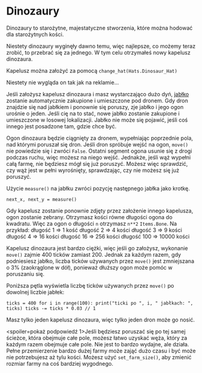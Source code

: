 # Dinozaury
Dinozaury to starożytne, majestatyczne stworzenia, które można hodować dla starożytnych kości.

Niestety dinozaury wyginęły dawno temu, więc najlepsze, co możemy teraz zrobić, to przebrać się za jednego.
W tym celu otrzymałeś nowy kapelusz dinozaura.

Kapelusz można założyć za pomocą
`change_hat(Hats.Dinosaur_Hat)`

Niestety nie wygląda on tak jak na reklamie...

Jeśli założysz kapelusz dinozaura i masz wystarczająco dużo dyń, [jabłko](objects/apple) zostanie automatycznie zakupione i umieszczone pod dronem.
Gdy dron znajdzie się nad jabłkiem i ponownie się poruszy, zje jabłko i jego ogon urośnie o jeden. Jeśli cię na to stać, nowe jabłko zostanie zakupione i umieszczone w losowej lokalizacji.
Jabłko nie może się pojawić, jeśli coś innego jest posadzone tam, gdzie chce być.

Ogon dinozaura będzie ciągnięty za dronem, wypełniając poprzednie pola, nad którymi poruszał się dron. Jeśli dron spróbuje wejść na ogon, `move()` nie powiedzie się i zwróci `False`. 
Ostatni segment ogona usunie się z drogi podczas ruchu, więc możesz na niego wejść. Jednakże, jeśli wąż wypełni całą farmę, nie będziesz mógł się już poruszyć. Możesz więc sprawdzić, czy wąż jest w pełni wyrośnięty, sprawdzając, czy nie możesz się już poruszyć.

Użycie `measure()` na jabłku zwróci pozycję następnego jabłka jako krotkę.

`next_x, next_y = measure()`

Gdy kapelusz zostanie ponownie zdjęty przez założenie innego kapelusza, ogon zostanie zebrany.
Otrzymasz kości równe długości ogona do kwadratu. Więc za ogon o długości `n` otrzymasz `n**2` `Items.Bone`. 
Na przykład:
długość 1 => 1 kość
długość 2 => 4 kości
długość 3 => 9 kości
długość 4 => 16 kości
długość 16 => 256 kości
długość 100 => 10000 kości

Kapelusz dinozaura jest bardzo ciężki, więc jeśli go założysz, wykonanie `move()` zajmie 400 ticków zamiast 200. Jednak za każdym razem, gdy podniesiesz jabłko, liczba ticków używanych przez `move()` jest zmniejszana o 3% (zaokrąglone w dół), ponieważ dłuższy ogon może pomóc w poruszaniu się.

Poniższa pętla wyświetla liczbę ticków używanych przez `move()` po dowolnej liczbie jabłek:

`ticks = 400
for i in range(100):
    print("ticki po ", i, " jabłkach: ", ticks)
    ticks -= ticks * 0.03 // 1`

Masz tylko jeden kapelusz dinozaura, więc tylko jeden dron może go nosić.

<spoiler=pokaż podpowiedź 1>Jeśli będziesz poruszać się po tej samej ścieżce, która obejmuje całe pole, możesz łatwo uzyskać węża, który za każdym razem obejmuje całe pole. Nie jest to bardzo wydajne, ale działa.
Pełne przemierzenie bardzo dużej farmy może zająć dużo czasu i być może nie potrzebujesz aż tylu kości. Możesz użyć `set_farm_size()`, aby zmienić rozmiar farmy na coś bardziej wygodnego.</spoiler>